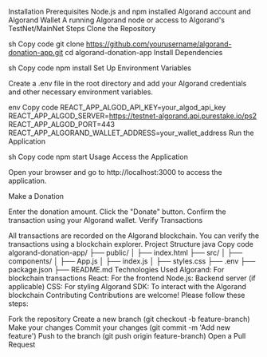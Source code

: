 Installation
Prerequisites
Node.js and npm installed
Algorand account and Algorand Wallet
A running Algorand node or access to Algorand's TestNet/MainNet
Steps
Clone the Repository

sh
Copy code
git clone https://github.com/yourusername/algorand-donation-app.git
cd algorand-donation-app
Install Dependencies

sh
Copy code
npm install
Set Up Environment Variables

Create a .env file in the root directory and add your Algorand credentials and other necessary environment variables.

env
Copy code
REACT_APP_ALGOD_API_KEY=your_algod_api_key
REACT_APP_ALGOD_SERVER=https://testnet-algorand.api.purestake.io/ps2
REACT_APP_ALGOD_PORT=443
REACT_APP_ALGORAND_WALLET_ADDRESS=your_wallet_address
Run the Application

sh
Copy code
npm start
Usage
Access the Application

Open your browser and go to http://localhost:3000 to access the application.

Make a Donation

Enter the donation amount.
Click the "Donate" button.
Confirm the transaction using your Algorand wallet.
Verify Transactions

All transactions are recorded on the Algorand blockchain.
You can verify the transactions using a blockchain explorer.
Project Structure
java
Copy code
algorand-donation-app/
├── public/
│   ├── index.html
├── src/
│   ├── components/
│   ├── App.js
│   ├── index.js
│   ├── styles.css
├── .env
├── package.json
├── README.md
Technologies Used
Algorand: For blockchain transactions
React: For the frontend
Node.js: Backend server (if applicable)
CSS: For styling
Algorand SDK: To interact with the Algorand blockchain
Contributing
Contributions are welcome! Please follow these steps:

Fork the repository
Create a new branch (git checkout -b feature-branch)
Make your changes
Commit your changes (git commit -m 'Add new feature')
Push to the branch (git push origin feature-branch)
Open a Pull Request
